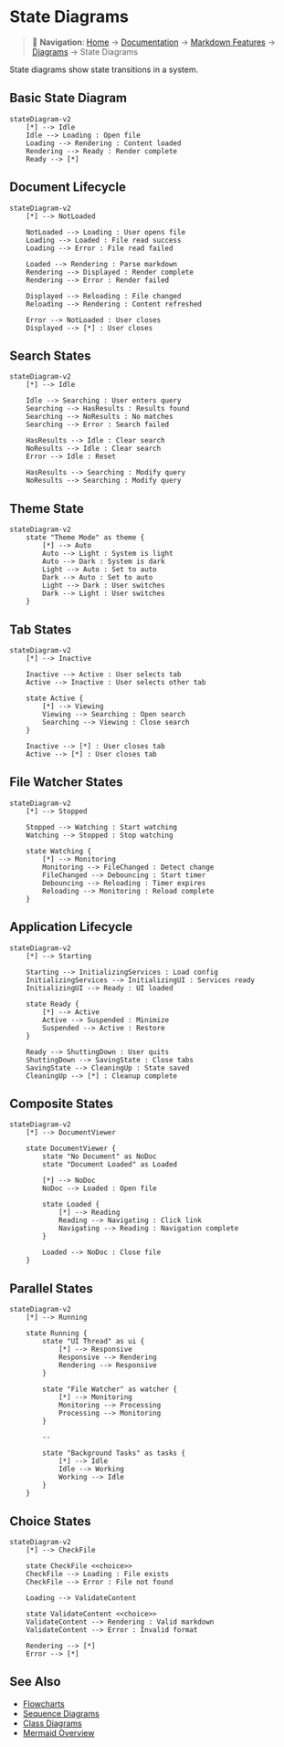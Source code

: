 # State Diagrams

> 📍 **Navigation**: [Home](../../../README.md) → [Documentation](../../README.md) → [Markdown Features](../) → [Diagrams](./) → State Diagrams

State diagrams show state transitions in a system.

## Basic State Diagram

```mermaid
stateDiagram-v2
    [*] --> Idle
    Idle --> Loading : Open file
    Loading --> Rendering : Content loaded
    Rendering --> Ready : Render complete
    Ready --> [*]
```

## Document Lifecycle

```mermaid
stateDiagram-v2
    [*] --> NotLoaded
    
    NotLoaded --> Loading : User opens file
    Loading --> Loaded : File read success
    Loading --> Error : File read failed
    
    Loaded --> Rendering : Parse markdown
    Rendering --> Displayed : Render complete
    Rendering --> Error : Render failed
    
    Displayed --> Reloading : File changed
    Reloading --> Rendering : Content refreshed
    
    Error --> NotLoaded : User closes
    Displayed --> [*] : User closes
```

## Search States

```mermaid
stateDiagram-v2
    [*] --> Idle
    
    Idle --> Searching : User enters query
    Searching --> HasResults : Results found
    Searching --> NoResults : No matches
    Searching --> Error : Search failed
    
    HasResults --> Idle : Clear search
    NoResults --> Idle : Clear search
    Error --> Idle : Reset
    
    HasResults --> Searching : Modify query
    NoResults --> Searching : Modify query
```

## Theme State

```mermaid
stateDiagram-v2
    state "Theme Mode" as theme {
        [*] --> Auto
        Auto --> Light : System is light
        Auto --> Dark : System is dark
        Light --> Auto : Set to auto
        Dark --> Auto : Set to auto
        Light --> Dark : User switches
        Dark --> Light : User switches
    }
```

## Tab States

```mermaid
stateDiagram-v2
    [*] --> Inactive
    
    Inactive --> Active : User selects tab
    Active --> Inactive : User selects other tab
    
    state Active {
        [*] --> Viewing
        Viewing --> Searching : Open search
        Searching --> Viewing : Close search
    }
    
    Inactive --> [*] : User closes tab
    Active --> [*] : User closes tab
```

## File Watcher States

```mermaid
stateDiagram-v2
    [*] --> Stopped
    
    Stopped --> Watching : Start watching
    Watching --> Stopped : Stop watching
    
    state Watching {
        [*] --> Monitoring
        Monitoring --> FileChanged : Detect change
        FileChanged --> Debouncing : Start timer
        Debouncing --> Reloading : Timer expires
        Reloading --> Monitoring : Reload complete
    }
```

## Application Lifecycle

```mermaid
stateDiagram-v2
    [*] --> Starting
    
    Starting --> InitializingServices : Load config
    InitializingServices --> InitializingUI : Services ready
    InitializingUI --> Ready : UI loaded
    
    state Ready {
        [*] --> Active
        Active --> Suspended : Minimize
        Suspended --> Active : Restore
    }
    
    Ready --> ShuttingDown : User quits
    ShuttingDown --> SavingState : Close tabs
    SavingState --> CleaningUp : State saved
    CleaningUp --> [*] : Cleanup complete
```

## Composite States

```mermaid
stateDiagram-v2
    [*] --> DocumentViewer
    
    state DocumentViewer {
        state "No Document" as NoDoc
        state "Document Loaded" as Loaded
        
        [*] --> NoDoc
        NoDoc --> Loaded : Open file
        
        state Loaded {
            [*] --> Reading
            Reading --> Navigating : Click link
            Navigating --> Reading : Navigation complete
        }
        
        Loaded --> NoDoc : Close file
    }
```

## Parallel States

```mermaid
stateDiagram-v2
    [*] --> Running
    
    state Running {
        state "UI Thread" as ui {
            [*] --> Responsive
            Responsive --> Rendering
            Rendering --> Responsive
        }
        
        state "File Watcher" as watcher {
            [*] --> Monitoring
            Monitoring --> Processing
            Processing --> Monitoring
        }
        
        --
        
        state "Background Tasks" as tasks {
            [*] --> Idle
            Idle --> Working
            Working --> Idle
        }
    }
```

## Choice States

```mermaid
stateDiagram-v2
    [*] --> CheckFile
    
    state CheckFile <<choice>>
    CheckFile --> Loading : File exists
    CheckFile --> Error : File not found
    
    Loading --> ValidateContent
    
    state ValidateContent <<choice>>
    ValidateContent --> Rendering : Valid markdown
    ValidateContent --> Error : Invalid format
    
    Rendering --> [*]
    Error --> [*]
```

## See Also

- [Flowcharts](flowcharts.md)
- [Sequence Diagrams](sequence-diagrams.md)
- [Class Diagrams](class-diagrams.md)
- [Mermaid Overview](mermaid-overview.md)
